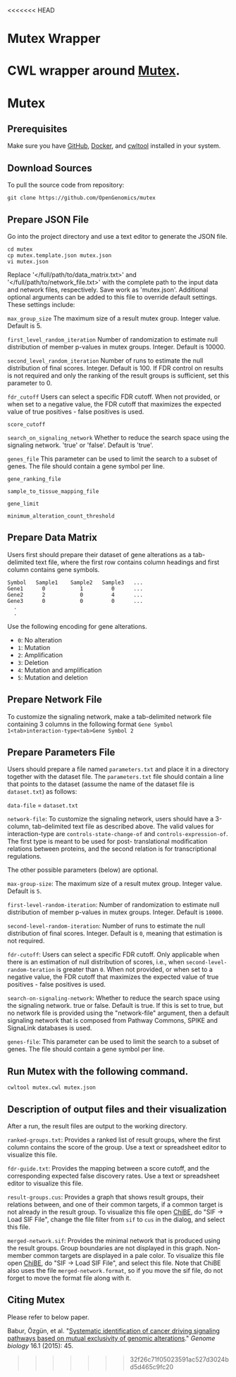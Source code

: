 <<<<<<< HEAD
# Mutex Wrapper

CWL wrapper around [Mutex](https://github.com/pathwayanddataanalysis/mutex).
=======
# Mutex

Prerequisites
--
Make sure you have [GitHub](https://git-scm.com/downloads), [Docker](https://docs.docker.com/engine/install), and [cwltool](https://github.com/common-workflow-language/cwltool.git) installed in your system.

Download Sources
--
To pull the source code from repository:
```
git clone https://github.com/OpenGenomics/mutex
```
Prepare JSON File 
--
Go into the project directory and use a text editor to generate the JSON file.

```
cd mutex
cp mutex.template.json mutex.json
vi mutex.json
```
Replace '</full/path/to/data_matrix.txt>' and '</full/path/to/network_file.txt>' with the complete path to the input data and network files, respectively. Save work as 'mutex.json'. Additional optional arguments can be added to this file to override default settings. These settings include:

`max_group_size`                The maximum size of a result mutex group. Integer value. Default is 5.

`first_level_random_iteration`  Number of randomization to estimate null distribution of member p-values in mutex groups. Integer. Default is 10000.

`second_level_random_iteration` Number of runs to estimate the null distribution of final scores. Integer. Default is 100. If FDR control on results is not
                                required and only the ranking of the result groups is sufficient, set this parameter to 0.
                                
`fdr_cutoff`                    Users can select a specific FDR cutoff. When not provided, or when set to a negative value, the FDR cutoff that maximizes the
                                expected value of true positives - false positives is used.
                                
`score_cutoff`

`search_on_signaling_network`   Whether to reduce the search space using the signaling network. 'true' or 'false'. Default is 'true'.

`genes_file`                    This parameter can be used to limit the search to a subset of genes. The file should contain a gene symbol per line.

`gene_ranking_file`

`sample_to_tissue_mapping_file`

`gene_limit`

`minimum_alteration_count_threshold`

Prepare Data Matrix
--
Users first should prepare their dataset of gene alterations as a tab-delimited text file, where the first row contains column headings and first column contains gene symbols.

```
Symbol   Sample1    Sample2   Sample3   ...
Gene1      0           1         0      ...
Gene2      2           0         4      ...
Gene3      0           0         0      ...
  .
  .
```

Use the following encoding for gene alterations.

* `0`: No alteration
* `1`: Mutation
* `2`: Amplification
* `3`: Deletion
* `4`: Mutation and amplification
* `5`: Mutation and deletion

Prepare Network File
--
To customize the signaling network, make a tab-delimited network file containing 3 columns in the following format
`Gene Symbol 1<tab>interaction-type<tab>Gene Symbol 2`

Prepare Parameters File
--
Users should prepare a file named `parameters.txt` and place it in a directory together with the dataset file. The `parameters.txt` file should contain a line that points to the dataset (assume the name of the dataset file is `dataset.txt`) as follows:

`data-file` = `dataset.txt`

`network-file`:                    To customize the signaling network, users should have a 3-column, tab-delimited text file as described above. The valid values
                                  for interaction-type are `controls-state-change-of` and `controls-expression-of`. The first type is meant to be used for post-
                                  translational modification relations between proteins, and the second relation is for transcriptional regulations.

The other possible parameters (below) are optional.

`max-group-size`:                 The maximum size of a result mutex group. Integer value. Default is `5`.

`first-level-random-iteration`:   Number of randomization to estimate null distribution of member p-values in mutex groups. Integer. Default is `10000`.

`second-level-random-iteration`:  Number of runs to estimate the null distribution of final scores. Integer. Default is `0`, meaning that estimation is not
                                  required.

`fdr-cutoff`:                     Users can select a specific FDR cutoff. Only applicable when there is an estimation of null distribution of scores, i.e., when
                                  `second-level-random-teration` is greater than `0`. When not provided, or when set to a negative value, the FDR cutoff that
                                  maximizes the expected value of true positives - false positives is used.

`search-on-signaling-network`:    Whether to reduce the search space using the signaling network. true or false. Default is true. If this is set to true, but no
                                  network file is provided using the "network-file" argument, then a default signaling network that is composed from Pathway
                                  Commons, SPIKE and SignaLink databases is used.

`genes-file`:                     This parameter can be used to limit the search to a subset of genes. The file should contain a gene symbol per line.



Run Mutex with the following command.
--

`cwltool mutex.cwl mutex.json`

Description of output files and their visualization
--
After a run, the result files are output to the working directory.

`ranked-groups.txt`:    Provides a ranked list of result groups, where the first column contains the score of the group. Use a text or spreadsheet editor to
                        visualize this file.

`fdr-guide.txt`:        Provides the mapping between a score cutoff, and the corresponding expected false discovery rates. Use a text or spreadsheet editor to
                        visualize this file.

`result-groups.cus`:    Provides a graph that shows result groups, their relations between, and one of their common targets, if a common target is not already in
                        the result group. To visualize this file open [ChiBE](https://github.com/PathwayCommons/chibe), do "SIF -> Load SIF File", change the file
                        filter from `sif` to `cus` in the dialog, and select this file.

`merged-network.sif`:   Provides the minimal network that is produced using the result groups. Group boundaries are not displayed in this graph. Non-member common
                        targets are displayed in a pale color. To visualize this file open [ChiBE](https://github.com/PathwayCommons/chibe), do "SIF -> Load SIF 
                        File", and select this file. Note that ChiBE also uses the file `merged-network.format`, so if you move the sif file, do not forget to 
                        move the format file along with it.

Citing Mutex
--
Please refer to below paper.

Babur, Özgün, et al. "[Systematic identification of cancer driving signaling pathways based on mutual exclusivity of genomic alterations](https://genomebiology.biomedcentral.com/articles/10.1186/s13059-015-0612-6)." *Genome biology* 16.1 (2015): 45.
>>>>>>> 32f26c71f05023591ac527d3024bd5d465c9fc20

